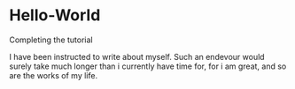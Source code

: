 # Hello-World

Completing the tutorial

I have been instructed to write about myself.  Such an endevour would surely take much longer than i currently have time for, for i am great, and so are the works of my life.

